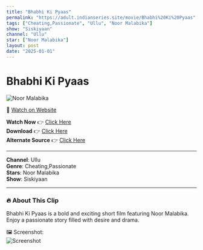 ```yaml
---
title: "Bhabhi Ki Pyaas"
permalink: "https://adult.indianseries.site/movie/Bhabhi%20Ki%20Pyaas"
tags: ["Cheating,Passionate", "Ullu", "Noor Malabika"]
show: "Siskiyaan"
channel: "Ullu"
star: ["Noor Malabika"]
layout: post
date: "2025-01-01"
---
```


# Bhabhi Ki Pyaas

![Noor Malabika](https://shorts.desisins.com/wp-content/uploads/2024/07/Noor-Malabika-Siskiyaan-Palang-Tod-Ullu-DesiSins.com_.jpg)

🔗 [Watch on Website](https://adult.indianseries.site/movie/Bhabhi%20Ki%20Pyaas)

**Watch Now** 👉 [Click Here](https://adult.indianseries.site/movie/Bhabhi%20Ki%20Pyaas)  
**Download** 👉 [Click Here](https://adult.indianseries.site/movie/Bhabhi%20Ki%20Pyaas)  
**Alternate Source** 👉 [Click Here](https://adult.indianseries.site/movie/Bhabhi%20Ki%20Pyaas)

---

**Channel**: Ullu  
**Genre**: Cheating,Passionate  
**Stars**: Noor Malabika  
**Show**: Siskiyaan

---

### 🔥 About This Clip

Bhabhi Ki Pyaas is a bold and exciting short film featuring Noor Malabika. Enjoy a passionate story filled with desire and drama.
 
🖼️ Screenshot:  
![Screenshot](https://shorts.desisins.com/wp-content/uploads/2024/07/Noor-Malabika-Siskiyaan-Palang-Tod-Ullu-DesiSins.com_.jpg)
